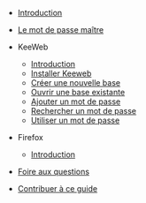 - [Introduction](concepts/introduction.md)
- [Le mot de passe maître](concepts/master-password.md)


- KeeWeb

  - [Introduction](concepts/keeweb.md)
  - [Installer Keeweb](tasks/keeweb-installing.md)
  - [Créer une nouvelle base](tasks/keeweb-creating-new-database.md)
  - [Ouvrir une base existante](tasks/keeweb-opening-database.md)
  - [Ajouter un mot de passe](tasks/keeweb-adding-password.md)
  - [Rechercher un mot de passe](tasks/keeweb-searching-password.md)
  - [Utiliser un mot de passe](tasks/keeweb-using-password.md)


- Firefox

  - [Introduction](concepts/firefox.md)

- [Foire aux questions](concepts/faq.md)
- [Contribuer à ce guide](./CONTRIBUTING.md)
